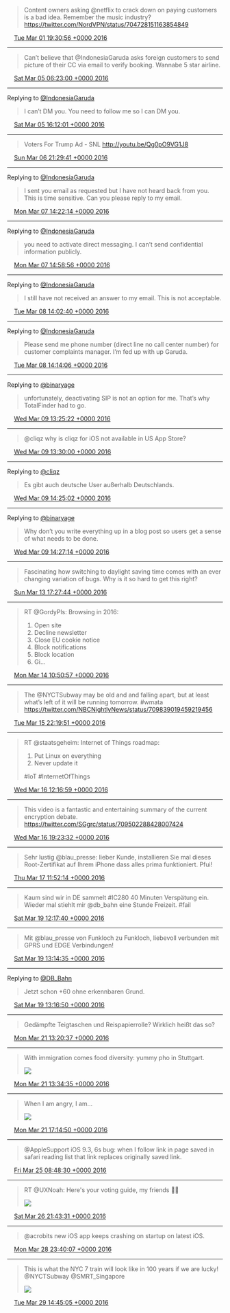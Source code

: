 > Content owners asking @netflix to crack down on paying customers is a bad idea. Remember the music industry? https://twitter.com/NordVPN/status/704728151163854849

<img src="media/tweet.ico" width="12" /> [Tue Mar 01 19:30:56 +0000 2016](https://twitter.com/maiertech/status/704750790737584133)

----

> Can’t believe that @IndonesiaGaruda asks foreign customers to send picture of their CC via email to verify booking. Wannabe 5 star airline.

<img src="media/tweet.ico" width="12" /> [Sat Mar 05 06:23:00 +0000 2016](https://twitter.com/maiertech/status/706002050795102208)

----

Replying to [@IndonesiaGaruda](https://twitter.com/IndonesiaGaruda/status/706003715916845056)

> I can’t DM you. You need to follow me so I can DM you.

<img src="media/tweet.ico" width="12" /> [Sat Mar 05 16:12:01 +0000 2016](https://twitter.com/maiertech/status/706150281168478209)

----

> Voters For Trump Ad - SNL http://youtu.be/Qg0pO9VG1J8

<img src="media/tweet.ico" width="12" /> [Sun Mar 06 21:29:41 +0000 2016](https://twitter.com/maiertech/status/706592612262748160)

----

Replying to [@IndonesiaGaruda](https://twitter.com/IndonesiaGaruda/status/706152579986624512)

> I sent you email as requested but I have not heard back from you. This is time sensitive. Can you please reply to my email.

<img src="media/tweet.ico" width="12" /> [Mon Mar 07 14:22:14 +0000 2016](https://twitter.com/maiertech/status/706847428322918400)

----

Replying to [@IndonesiaGaruda](https://twitter.com/IndonesiaGaruda/status/706848829602009088)

> you need to activate direct messaging. I can’t send confidential information publicly.

<img src="media/tweet.ico" width="12" /> [Mon Mar 07 14:58:56 +0000 2016](https://twitter.com/maiertech/status/706856666428514305)

----

Replying to [@IndonesiaGaruda](https://twitter.com/IndonesiaGaruda/status/706858999107297280)

> I still have not received an answer to my email. This is not acceptable.

<img src="media/tweet.ico" width="12" /> [Tue Mar 08 14:02:40 +0000 2016](https://twitter.com/maiertech/status/707204891509448704)

----

Replying to [@IndonesiaGaruda](https://twitter.com/IndonesiaGaruda/status/707206410803621888)

> Please send me phone number (direct line no call center number) for customer complaints manager. I’m fed up with up Garuda.

<img src="media/tweet.ico" width="12" /> [Tue Mar 08 14:14:06 +0000 2016](https://twitter.com/maiertech/status/707207771331149824)

----

Replying to [@binaryage](https://twitter.com/binaryage/status/707551750224371712)

> unfortunately, deactivating SIP is not an option for me. That’s why TotalFinder had to go.

<img src="media/tweet.ico" width="12" /> [Wed Mar 09 13:25:22 +0000 2016](https://twitter.com/maiertech/status/707557892694654977)

----

> @cliqz why is cliqz for iOS not available in US App Store?

<img src="media/tweet.ico" width="12" /> [Wed Mar 09 13:30:00 +0000 2016](https://twitter.com/maiertech/status/707559061005471746)

----

Replying to [@cliqz](https://twitter.com/cliqz/status/707559563340419073)

> Es gibt auch deutsche User außerhalb Deutschlands.

<img src="media/tweet.ico" width="12" /> [Wed Mar 09 14:25:02 +0000 2016](https://twitter.com/maiertech/status/707572911184420865)

----

Replying to [@binaryage](https://twitter.com/binaryage/status/707561766696329216)

> Why don’t you write everything up in a blog post so users get a sense of what needs to be done.

<img src="media/tweet.ico" width="12" /> [Wed Mar 09 14:27:14 +0000 2016](https://twitter.com/maiertech/status/707573461850451970)

----

> Fascinating how switching to daylight saving time comes with an ever changing variation of bugs. Why is it so hard to get this right?

<img src="media/tweet.ico" width="12" /> [Sun Mar 13 17:27:44 +0000 2016](https://twitter.com/maiertech/status/709068439881654272)

----

> RT @GordyPls: Browsing in 2016:
> 1) Open site
> 2) Decline newsletter
> 3) Close EU cookie notice
> 4) Block notifications
> 5) Block location
> 6) Gi…

<img src="media/tweet.ico" width="12" /> [Mon Mar 14 10:50:57 +0000 2016](https://twitter.com/maiertech/status/709330971972214784)

----

> The @NYCTSubway may be old and and falling apart, but at least what’s left of it will be running tomorrow. #wmata https://twitter.com/NBCNightlyNews/status/709839019459219456

<img src="media/tweet.ico" width="12" /> [Tue Mar 15 22:19:51 +0000 2016](https://twitter.com/maiertech/status/709866728654823424)

----

> RT @staatsgeheim: Internet of Things roadmap:
> 1) Put Linux on everything
> 2) Never update it
> 
> #IoT #InternetOfThings

<img src="media/tweet.ico" width="12" /> [Wed Mar 16 12:16:59 +0000 2016](https://twitter.com/maiertech/status/710077398792986624)

----

> This video is a fantastic and entertaining summary of the current encryption debate. https://twitter.com/SGgrc/status/709502288428007424

<img src="media/tweet.ico" width="12" /> [Wed Mar 16 19:23:32 +0000 2016](https://twitter.com/maiertech/status/710184745125150722)

----

> Sehr lustig @blau_presse: lieber Kunde, installieren Sie mal dieses Root-Zertifikat auf Ihrem iPhone dass alles prima funktioniert. Pfui!

<img src="media/tweet.ico" width="12" /> [Thu Mar 17 11:52:14 +0000 2016](https://twitter.com/maiertech/status/710433559123783680)

----

> Kaum sind wir in DE sammelt #IC280 40 Minuten Verspätung ein. Wieder mal stiehlt mir @db_bahn eine Stunde Freizeit. #fail

<img src="media/tweet.ico" width="12" /> [Sat Mar 19 12:17:40 +0000 2016](https://twitter.com/maiertech/status/711164736147210240)

----

> Mit @blau_presse von Funkloch zu Funkloch, liebevoll verbunden mit GPRS und EDGE Verbindungen!

<img src="media/tweet.ico" width="12" /> [Sat Mar 19 13:14:35 +0000 2016](https://twitter.com/maiertech/status/711179059607289856)

----

Replying to [@DB_Bahn](https://twitter.com/DB_Bahn/status/711165233830690817)

> Jetzt schon +60 ohne erkennbaren Grund.

<img src="media/tweet.ico" width="12" /> [Sat Mar 19 13:16:50 +0000 2016](https://twitter.com/maiertech/status/711179627415396352)

----

> Gedämpfte Teigtaschen und Reispapierrolle? Wirklich heißt das so?

<img src="media/tweet.ico" width="12" /> [Mon Mar 21 13:20:37 +0000 2016](https://twitter.com/maiertech/status/711905355383631875)

----

> With immigration comes food diversity: yummy pho in Stuttgart. 
> 
> ![](media/711908867882483713-CeE1VsHWwAEyjIn.jpg)

<img src="media/tweet.ico" width="12" /> [Mon Mar 21 13:34:35 +0000 2016](https://twitter.com/maiertech/status/711908867882483713)

----

> When I am angry, I am… 
> 
> ![](media/711964296113049600-CeFnwIqVAAAmNwN.jpg)

<img src="media/tweet.ico" width="12" /> [Mon Mar 21 17:14:50 +0000 2016](https://twitter.com/maiertech/status/711964296113049600)

----

> @AppleSupport iOS 9.3, 6s bug: when I follow link in page saved in safari reading list that link replaces originally saved link.

<img src="media/tweet.ico" width="12" /> [Fri Mar 25 08:48:30 +0000 2016](https://twitter.com/maiertech/status/713286425073041408)

----

> RT @UXNoah: Here's your voting guide, my friends 👍🏾 
> 
> ![](media/713843850339610625-CefYMlCWIAAwLaT.jpg)

<img src="media/tweet.ico" width="12" /> [Sat Mar 26 21:43:31 +0000 2016](https://twitter.com/maiertech/status/713843850339610625)

----

> @acrobits new iOS app keeps crashing on startup on latest iOS.

<img src="media/tweet.ico" width="12" /> [Mon Mar 28 23:40:07 +0000 2016](https://twitter.com/maiertech/status/714597970356797440)

----

> This is what the NYC 7 train will look like in 100 years if we are lucky! @NYCTSubway @SMRT_Singapore 
> 
> ![](media/714825712398635010-CeuSL10W8AQzz4_.jpg)

<img src="media/tweet.ico" width="12" /> [Tue Mar 29 14:45:05 +0000 2016](https://twitter.com/maiertech/status/714825712398635010)